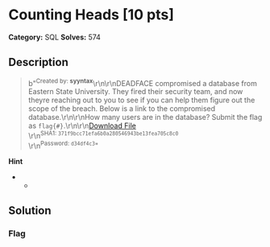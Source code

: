 # Counting Heads [10 pts]

**Category:** SQL
**Solves:** 574

## Description
>b"<sup>Created by: <b>syyntax</b></sup>\r\n\r\nDEADFACE compromised a database from Eastern State University. They fired their security team, and now theyre reaching out to you to see if you can help them figure out the scope of the breach. Below is a link to the compromised database.\r\n\r\nHow many users are in the database? Submit the flag as `flag{#}`.\r\n\r\n[Download File](https://tinyurl.com/5n8m7zrz)<br>\r\n<sup>SHA1: `371f9bcc71efa6b0a280546943be13fea705c8c0`</sup><br>\r\n<sup>Password: `d34df4c3`</sup>"

**Hint**
* -

## Solution

### Flag

